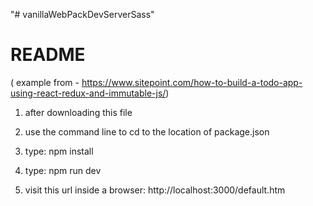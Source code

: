 "# vanillaWebPackDevServerSass" 

# README #

( example from - https://www.sitepoint.com/how-to-build-a-todo-app-using-react-redux-and-immutable-js/)


1) after downloading this file

2) use the command line to cd to the location of package.json

3) type: npm install

4) type: npm run dev

5) visit this url inside a browser: 
http://localhost:3000/default.htm


